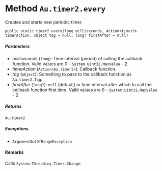 # Method `Au.timer2.every`

Creates and starts new periodic timer.

```
public static timer2 every(long milliseconds, Action<timer2> timerAction, object tag = null, long? firstAfter = null)
```

##### Parameters

- *milliseconds*  (`long`):
    Time interval (period) of calling the callback function. Valid values are 0 - `System.UInt32.MaxValue` - 2.
- *timerAction*  (`Action<Au.timer2>`):
    Callback function.
- *tag*  (`object`):
    Something to pass to the callback function as `Au.timer2.Tag`.
- *firstAfter*  (`long?`):
    `null` (default) or time interval after which to call the callback function first time. Valid values are 0 - `System.UInt32.MaxValue` - 2.

##### Returns

`Au.timer2`

##### Exceptions

- `ArgumentOutOfRangeException`

#### Remarks

Calls `System.Threading.Timer.Change`.